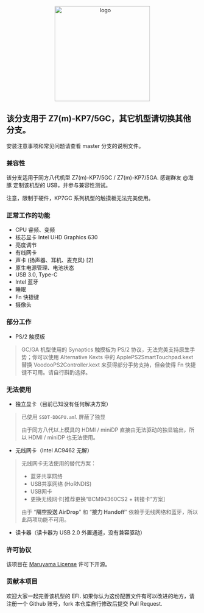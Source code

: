 <p align="center">
<img src="https://i.loli.net/2020/01/05/QilbpRdq4awGfSX.png" width="250px" alt="logo">
</p>

<h2>该分支用于 Z7(m)-KP7/5GC，其它机型请切换其他分支。</h2>

安装注意事项和常见问题请查看 master 分支的说明文件。

### 兼容性

该分支适用于同方八代机型 Z7(m)-KP7/5GC / Z7(m)-KP7/5GA. 感谢群友 @海豚 定制该机型的 USB，并参与兼容性测试。

注意，限制于硬件，KP7GC 系列机型的触摸板无法完美使用。


### 正常工作的功能

- CPU 睿频、变频
- 核芯显卡 Intel UHD Graphics 630
- 亮度调节
- 有线网卡
- 声卡 (扬声器、耳机、麦克风) [2]
- 原生电源管理、电池状态
- USB 3.0, Type-C
- Intel 蓝牙
- 睡眠
- Fn 快捷键
- 摄像头

### 部分工作

- PS/2 触摸板

> GC/GA 机型使用的 Synaptics 触摸板为 PS/2 协议，无法完美支持原生手势；你可以使用 Alternative Kexts 中的 ApplePS2SmartTouchpad.kext 替换 VoodooPS2Controller.kext 来获得部分手势支持，但会使得 Fn 快捷键不可用。请自行斟酌选择。

### 无法使用

- 独立显卡（目前已知没有任何解决方案）

> 已使用 `SSDT-DDGPU.aml` 屏蔽了独显
>
> 由于同方八代以上模具的 HDMI / miniDP 直接由无法驱动的独显输出，所以 HDMI / miniDP 也无法使用。

- 无线网卡（Intel AC9462 无解）

> 无线网卡无法使用的替代方案：
> - 蓝牙共享网络
> - USB共享网络 (HoRNDIS) 
> - USB网卡
> - 更换无线网卡[推荐更换“BCM94360CS2 + 转接卡”方案]
> 
> 由于 “**隔空投送 AirDrop**” 和 “**接力 Handoff**” 依赖于无线网络和蓝牙，所以此两项功能不可用。

- 读卡器（读卡器为 USB 2.0 外置通道，没有兼容驱动）

### 许可协议

该项目在 [Maruyama License](LICENSE) 许可下开源。

### 贡献本项目

欢迎大家一起完善该机型的 EFI. 如果你认为这份配置文件有可以改进的地方，请注册一个 Github 账号，fork 本仓库自行修改后提交 Pull Request.
